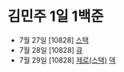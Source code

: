 # 김민주 1일 1백준

-   7월 27일 [10828] [스택](./0727/)
-   7월 28일 [10828] [큐](./0728/)
-   7월 29일 [10828] [제로(스택)](./0729/) [덱](./0729/)
